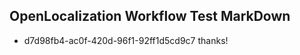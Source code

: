 ## OpenLocalization Workflow Test MarkDown
* d7d98fb4-ac0f-420d-96f1-92ff1d5cd9c7 thanks!

<!--HONumber=Sep16_HO1-->



